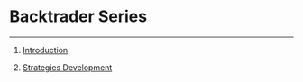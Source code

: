 # Backtrader Series

---

1. [Introduction](https://wire.insiderfinance.io/backtest-your-trading-systems-with-python-introduction-d32ea47bb8dd)

2. [Strategies Development](https://wire.insiderfinance.io/backtest-your-trading-systems-with-python-strategies-development-48a510804d3b)
